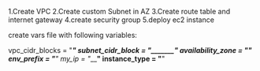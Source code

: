 1.Create VPC
2.Create custom Subnet in AZ
3.Create route table and internet gateway
4.create security group
5.deploy ec2 instance

create vars file with following variables:

vpc_cidr_blocks = "________"
subnet_cidr_block = "_______"
availability_zone = "_____"
env_prefix = "__"
my_ip = "_________"
instance_type = "______"
